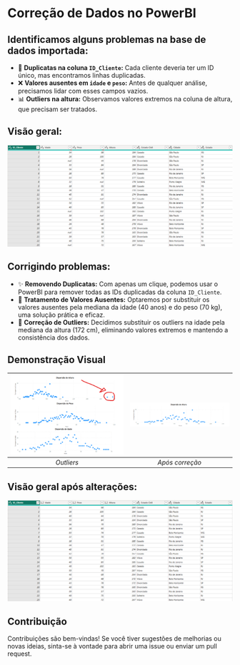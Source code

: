 # Correção de Dados no PowerBI

## Identificamos alguns problemas na base de dados importada:

- 🔄 **Duplicatas na coluna `ID_Cliente`:** Cada cliente deveria ter um ID único, mas encontramos linhas duplicadas.
- ❌ **Valores ausentes em `idade` e `peso`:** Antes de qualquer análise, precisamos lidar com esses campos vazios.
- 📊 **Outliers na altura:** Observamos valores extremos na coluna de altura, que precisam ser tratados.
## Visão geral:
![vg](./Visão_Geral_Tabela.png)
## Corrigindo problemas:

- ✨ **Removendo Duplicatas:** Com apenas um clique, podemos usar o PowerBI para remover todas as IDs duplicadas da coluna `ID_Cliente`.
- 📝 **Tratamento de Valores Ausentes:** Optaremos por substituir os valores ausentes pela mediana da idade (40 anos) e do peso (70 kg), uma solução prática e eficaz.
- 📏 **Correção de Outliers:** Decidimos substituir os outliers na idade pela mediana da altura (172 cm), eliminando valores extremos e mantendo a consistência dos dados.

## Demonstração Visual

| ![Outliers](./Gráfico_dispersão.png) | ![Apos_correcao](./Altura_correção.png) |
|:---:|:---:|
| *Outliers* | *Após correção* |
## Visão geral após alterações:
![vg](./Apos_alteracao.png)

## Contribuição

Contribuições são bem-vindas! Se você tiver sugestões de melhorias ou novas ideias, sinta-se à vontade para abrir uma issue ou enviar um pull request.

